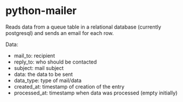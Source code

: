 # python-mailer

Reads data from a queue table in a relational database (currently postgresql) and sends an email for each row.

Data:
- mail_to: recipient
- reply_to: who should be contacted
- subject: mail subject
- data: the data to be sent 
- data_type: type of mail/data
- created_at: timestamp of creation of the entry
- processed_at: timestamp when data was processed (empty initially)

